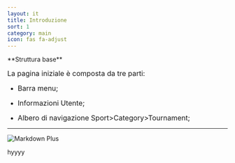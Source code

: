 ```yaml
---
layout: it
title: Introduzione
sort: 1
category: main
icon: fas fa-adjust
---
```

<p class="message">
    
</p>
**Struttura base**

<font size="3">La pagina iniziale è composta da tre parti:</font>

- <font size="3">Barra menu;</font>

- <font size="3">Informazioni Utente;</font>

- <font size="3">Albero di navigazione Sport>Category>Tournament;</font>
---
![Markdown Plus]({{site.baseurl}}/public/images/selection/home-too-tre.png)






hyyyy




